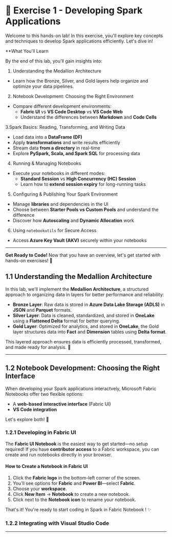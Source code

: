 # 🚀 Exercise 1 - Developing Spark Applications  

Welcome to this hands-on lab! In this exercise, you'll explore key concepts and techniques to develop Spark applications efficiently. Let's dive in!  

**What You'll Learn  

By the end of this lab, you'll gain insights into:  

1. Understanding the Medallion Architecture  
  - Learn how the Bronze, Silver, and Gold layers help organize and optimize your data pipelines.  

2. Notebook Development: Choosing the Right Environment  
  - Compare different development environments:  
    - **Fabric UI** vs **VS Code Desktop** vs **VS Code Web**  
    - Understand the differences between **Markdown** and **Code Cells**  

3.Spark Basics: Reading, Transforming, and Writing Data  
  - Load data into a **DataFrame (DF)**  
  - Apply **transformations** and write results efficiently  
  - Stream data **from a directory** in real-time  
  - Explore **PySpark, Scala, and Spark SQL** for processing data  

4. Running & Managing Notebooks  
  - Execute your notebooks in different modes:  
    - **Standard Session** vs **High Concurrency (HC) Session**  
    - Learn how to **extend session expiry** for long-running tasks  

5. Configuring & Publishing Your Spark Environment  
  - Manage **libraries** and dependencies in the UI  
  - Choose between **Starter Pools vs Custom Pools** and understand the difference  
  - Discover how **Autoscaling** and **Dynamic Allocation** work  

6. Using `notebookutils` for Secure Access  
  - Access **Azure Key Vault (AKV)** securely within your notebooks  

---

**Get Ready to Code!**
Now that you have an overview, let's get started with hands-on exercises! 🚀


## 1.1 Understanding the Medallion Architecture  

In this lab, we'll implement the **Medallion Architecture**, a structured approach to organizing data in layers for better performance and reliability:  

- **Bronze Layer**: Raw data is stored in **Azure Data Lake Storage (ADLS)** in **JSON** and **Parquet** formats.  
- **Silver Layer**: Data is cleaned, standardized, and stored in **OneLake** using a **Flattened Delta** format for better querying.  
- **Gold Layer**: Optimized for analytics, and stored in **OneLake**, the Gold layer structures data into **Fact** and **Dimension** tables using **Delta format**.  

This layered approach ensures data is efficiently processed, transformed, and made ready for analysis. 🚀  

---

## 1.2 Notebook Development: Choosing the Right Interface

When developing your Spark applications interactvely, Microsoft Fabric Notebooks offer two flexible options:  
- A **web-based interactive interface** (Fabric UI)  
- **VS Code integration**

Let's explore both! 🚀  

### 1.2.1 Developing in Fabric UI  

The **Fabric UI Notebook** is the easiest way to get started—no setup required! If you have **contributor access** to a Fabric workspace, you can create and run notebooks directly in your browser.  

#### How to Create a Notebook in Fabric UI  
1. Click the **Fabric logo** in the bottom-left corner of the screen.  
2. You'll see options for **Fabric** and **Power BI**—select **Fabric**.  
3. Choose your **workspace**.  
4. Click **New Item** → **Notebook** to create a new notebook.  
5. Click next to the **Notebook icon** to rename your notebook.  

That's it! You're ready to start coding in Spark in Fabric Notebook ! ✨  

### 1.2.2 Integrating with Visual Studio Code

---